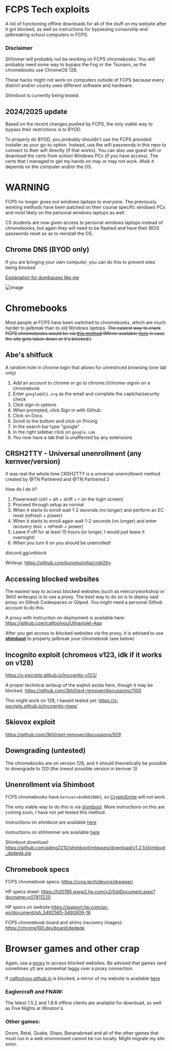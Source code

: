 # FCPS Tech exploits
A list of functioning offline downloads for all of the stuff on my website after it got blocked, as well as instructions for bypassing consorship and jailbreaking school computers in FCPS.

### Disclaimer
Sh1mmer will probably not be working on FCPS chromebooks. You will probably need some way to bypass the Fog or the Tsunami, as the chromebooks use ChromeOS 128.

These hacks might not work on computers outside of FCPS because every district and/or county uses different software and hardware.

Shimboot is currently being tested.

## 2024/2025 update
Based on the recent changes pushed by FCPS, the only viable way to bypass their restrictions is to BYOD. 

To properly do BYOD, you *probably* shouldn't use the FCPS provided installer as your go-to option. Instead, use the wifi passwords in this repo to connect to their wifi directly (if that works).
You can also use guest wifi or download the certs from school Windows PCs (if you have access). The certs that I managed to get my hands on may or may not work. Afaik it depends on the computer and/or the OS.

# WARNING
FCPS no longer gives out windows laptops to everyone. The previously working methods have been patched on their course specific windows PCs and most likely on the personal windows laptops as well.

CS students are now given access to personal windows laptops instead of chromebooks, but again they will need to be flashed and have their BIOS passwords reset so as to reinstall the OS. 

## Chrome DNS (BYOD only)

If you are bringing your own computer, you can do this to prevent sites being blocked

[Explanation for dumbasses like me](https://simpledns.plus/kb/195-how-to-enable-dns-over-https-doh-in-chrome)


![image](https://github.com/user-attachments/assets/9bcbfb46-ba32-4f2e-a4c4-6a0c6bf86684)

# Chromebooks
Most people at FCPS have been switched to chromebooks, which are much harder to jailbreak than to old Windows laptops. 
~~The easiest way to crack FCPS chromebooks would be via [this method](https://github.com/CaenJones/Chromebook-Testing/blob/main/README.md) (Mirror available [here](https://github.com/catfoolyou/Block-Bypass/blob/main/Chromebooks.md) in case the site gets taken down or it's blocked.)~~

## Abe's shitfuck
A random hole in chrome login that allows for unrestriced browsing (one tab only)

1) Add an account to chrome or go to chrome://chrome-signin on a chromebook
2) Enter `google@d11.org` as the email and complete the captcha/security check
3) Click sign-in options
4) When prompted, click Sign in with Github
5) Click on Docs
6) Scroll to the bottom and click on Pricing
7) In the search bar type "google"
8) In the right sidebar click on `google.com`
9) You now have a tab that is unaffected by any extensions

## CRSH2TTY - Universal unenrollment (any kernver/version)
It was real the whole time
CRSH2TTY is a universal unenrollment method created by @TN Partnered and @TN Partnered 2 

How do I do it?
1) Powerwash (ctrl + alt + shift + r on the login screen)
2) Proceed through setup as normal
3) When it starts to enroll wait 1-2 seconds (no longer) and perform an EC reset (refresh + power)
4) When it starts to enroll again wait 1-2 seconds (no longer) and enter recovery (esc + refresh + power)
5) Leave if off for at least 15 hours (or longer, I would just leave it overnight)
6) When you turn it on you should be unenrolled!

discord.gg/unblock

Writeup: https://github.com/kuromuiroha/crsh2tty

## Accessing blocked websites

The easiest way to access blocked websites (such as mercuryworkshop or 3kh0 writeups) is to use a proxy. The best way to do so is to deploy said proxy on Github Codespaces or Gitpod. You might need a personal Github account to do this.

A proxy with instruction on deployment is available here: https://github.com/catfoolyou/Ultraviolet-App

After you get access to blocked websites via the proxy, it is advised to use [**shimboot**](https://github.com/catfoolyou/Block-Bypass/blob/main/shimboot.md) to properly jailbreak your chromebook (see below)

## Incognito exploit (chromeos v123, idk if it works on v128)

https://s-pscripts.github.io/incognito-v123/

A proper technical writeup of the exploit exists here, though it may be blocked. https://github.com/3kh0/ext-remover/discussions/1100

This might work on 128, I havent tested yet: https://s-pscripts.github.io/incognito-rises/

## Skiovox exploit

https://github.com/3kh0/ext-remover/discussions/929

## Downgrading (untested)
The chromebooks are on version 128, and it should theoretically be possible to downgrade to 120 (the lowest possible version in kernver 3)

## Unenrollment via Shimboot
FCPS chromebooks have `kernver=0x00010003`, so [CryptoSmite](https://github.com/FWSmasher/CryptoSmite) will not work.

The only viable way to do this is via [shimboot](https://shimboot.ading.dev/). More instructions on this are coming soon, I have not yet tested this method.

Instructions on shimboot are available [here](https://github.com/catfoolyou/Block-Bypass/blob/main/shimboot.md)

Instructions on sh1mmmer are available [here](https://github.com/catfoolyou/Block-Bypass/blob/main/shimmer.md)

Shimboot download: https://github.com/ading2210/shimboot/releases/download/v1.2.1/shimboot_dedede.zip

## Chromebook specs
FCPS chromebook specs:
https://cros.tech/device/drawper/

HP specs sheet: https://h20195.www2.hp.com/v2/GetDocument.aspx?docname=c07811220

HP specs on website https://support.hp.com/us-en/document/ish_5492565-5492609-16

FCPS chromebook board and shims (recovery images):
https://chrome100.dev/board/dedede

# Browser games and other crap
Again, use a [proxy](https://github.com/catfoolyou/Ultraviolet-App) to access blocked websites. Be advised that games (and sometimes yt) are somewhat laggy over a proxy connection.

If [catfoolyou.github.io](https://catfoolyou.github.io) is blocked, a mirror of my website is available [here](https://eldritchdev2.github.io/Website-v2/)

### Eaglercraft and FNAW:
The latest 1.5.2 and 1.8.8 offline clients are available for download, as well as Five Nights at Winston's.

### Other games:
Doom, Retal, Quake, Slope, Bananabread and all of the other games that must run in a web environment cannot be run locally. Might migrate my site soon.
